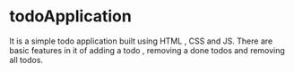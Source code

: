 # todoApplication
It is a simple todo application built using HTML , CSS and JS. There are basic features in it of adding a todo ,  removing a done todos and removing all todos.
